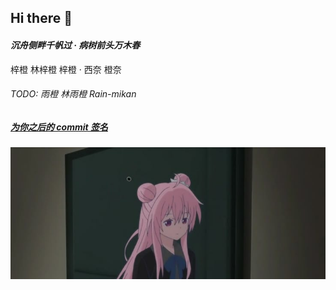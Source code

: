 ## Hi there 👋

#### *沉舟侧畔千帆过 · 病树前头万木春*

梓橙 林梓橙 梓橙 · 西奈 橙奈

###### TODO: 雨橙 林雨橙 Rain-mikan

##### [为你之后的 commit 签名](https://gist.github.com/Azusa-mikan/cbe48aacdaa027054b714facb96841b3)

<p align="center">
  <img src="background.jpg" alt="background">
</p>
